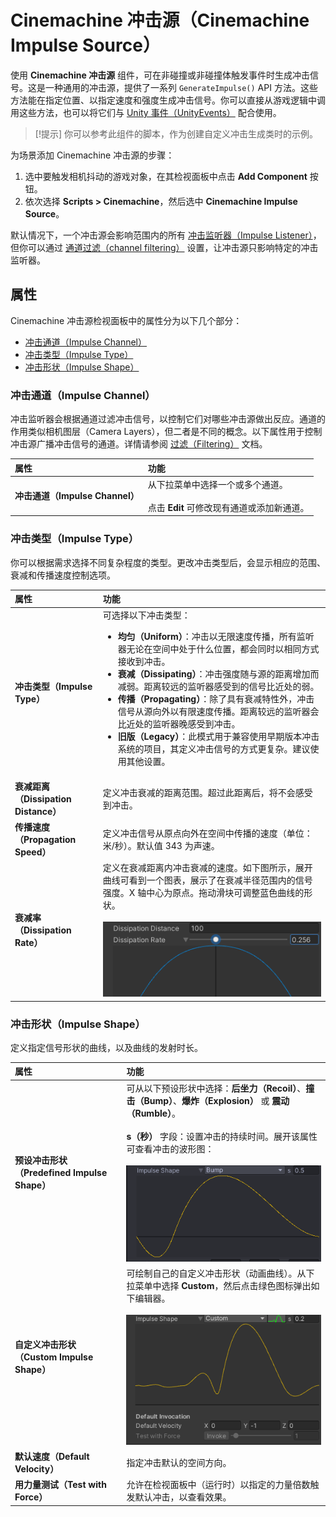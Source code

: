 # Cinemachine 冲击源（Cinemachine Impulse Source）

使用 **Cinemachine 冲击源** 组件，可在非碰撞或非碰撞体触发事件时生成冲击信号。这是一种通用的冲击源，提供了一系列 `GenerateImpulse()` API 方法。这些方法能在指定位置、以指定速度和强度生成冲击信号。你可以直接从游戏逻辑中调用这些方法，也可以将它们与 [Unity 事件（UnityEvents）](https://docs.unity3d.com/Manual/UnityEvents.html) 配合使用。

> [!提示]
> 你可以参考此组件的脚本，作为创建自定义冲击生成类时的示例。


为场景添加 Cinemachine 冲击源的步骤：

1. 选中要触发相机抖动的游戏对象，在其检视面板中点击 **Add Component** 按钮。
2. 依次选择 **Scripts > Cinemachine**，然后选中 **Cinemachine Impulse Source**。


默认情况下，一个冲击源会影响范围内的所有 [冲击监听器（Impulse Listener）](CinemachineImpulseListener.md)，但你可以通过 [通道过滤（channel filtering）](CinemachineImpulseFiltering.md#ChannelFiltering) 设置，让冲击源只影响特定的冲击监听器。


## 属性

Cinemachine 冲击源检视面板中的属性分为以下几个部分：

- [冲击通道（Impulse Channel）](#ImpulseChannel)
- [冲击类型（Impulse Type）](#ImpulseType)
- [冲击形状（Impulse Shape）](#ImpulseShape)


<a name="ImpulseChannel"></a>
### 冲击通道（Impulse Channel）

冲击监听器会根据通道过滤冲击信号，以控制它们对哪些冲击源做出反应。通道的作用类似相机图层（Camera Layers），但二者是不同的概念。以下属性用于控制冲击源广播冲击信号的通道。详情请参阅 [过滤（Filtering）](CinemachineImpulseFiltering.md) 文档。

| 属性 | 功能 |
| :--- | :--- |
| **冲击通道（Impulse Channel）** | 从下拉菜单中选择一个或多个通道。<br /><br />点击 **Edit** 可修改现有通道或添加新通道。 |


<a name="ImpulseType"></a>
### 冲击类型（Impulse Type）

你可以根据需求选择不同复杂程度的类型。更改冲击类型后，会显示相应的范围、衰减和传播速度控制选项。

| 属性 | 功能 |
| :--- | :--- |
| **冲击类型（Impulse Type）** | 可选择以下冲击类型：<ul> <li>**均匀（Uniform）**：冲击以无限速度传播，所有监听器无论在空间中处于什么位置，都会同时以相同方式接收到冲击。</li> <li>**衰减（Dissipating）**：冲击强度随与源的距离增加而减弱。距离较远的监听器感受到的信号比近处的弱。</li> <li>**传播（Propagating）**：除了具有衰减特性外，冲击信号从源向外以有限速度传播。距离较远的监听器会比近处的监听器晚感受到冲击。</li> <li>**旧版（Legacy）**：此模式用于兼容使用早期版本冲击系统的项目，其定义冲击信号的方式更复杂。建议使用其他设置。</li> </ul> |
| **衰减距离（Dissipation Distance）** | 定义冲击衰减的距离范围。超过此距离后，将不会感受到冲击。 |
| **传播速度（Propagation Speed）** | 定义冲击信号从原点向外在空间中传播的速度（单位：米/秒）。默认值 343 为声速。 |
| **衰减率（Dissipation Rate）** | 定义在衰减距离内冲击衰减的速度。如下图所示，展开曲线可看到一个图表，展示了在衰减半径范围内的信号强度。X 轴中心为原点。拖动滑块可调整蓝色曲线的形状。<br /><br>![衰减率设置示例：滑块改变蓝色曲线的形状](images/DissipationRate.png) |


<a name="ImpulseShape"></a>
### 冲击形状（Impulse Shape）

定义指定信号形状的曲线，以及曲线的发射时长。

| 属性 | 功能 |
| :--- | :--- |
| **预设冲击形状（Predefined Impulse Shape）** | 可从以下预设形状中选择：**后坐力（Recoil）**、**撞击（Bump）**、**爆炸（Explosion）** 或 **震动（Rumble）**。<br /><br>**s（秒）** 字段：设置冲击的持续时间。展开该属性可查看冲击的波形图：<br /><br>![示例：选择“撞击（Bump）”时的冲击形状](images/ImpulsePicture.png) |
| **自定义冲击形状（Custom Impulse Shape）** | 可绘制自己的自定义冲击形状（动画曲线）。从下拉菜单中选择 **Custom**，然后点击绿色图标弹出如下编辑器。<br /><br>![自定义冲击形状示例](images/ImpulseShapeCustom.png) |
| **默认速度（Default Velocity）** | 指定冲击默认的空间方向。 |
| **用力量测试（Test with Force）** | 允许在检视面板中（运行时）以指定的力量倍数触发默认冲击，以查看效果。 |